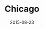 ---
title: Chicago
date: 2015-08-23
images: [both-front.jpg, rbb.jpg]
props: [rbb, sb, black-boots, rainbow-tutu, white-robe, silver-sparkly-fedora, black-white-fedora, studded-black-choker, aviators, rockstar-gold-necklace, $-gold-necklace, watch, staff, cigar, baby-bottle, flower-lights, champagne-flute, diamond-bedazzled-kanye-glasses, money, green-surprised-sticker, blue-sad-sticker, freddie-mustache]
---